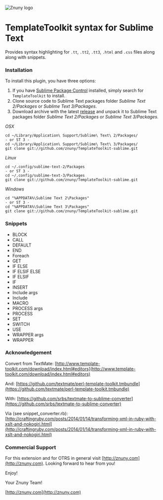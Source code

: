 ![Znuny logo](http://znuny.com/assets/logo_small.png)

# TemplateToolkit syntax for Sublime Text

Provides syntax highlighting for `.tt`, `.tt2`, `.tt3`, `.html` and `.css`  files along along with snippets.

### Installation

To install this plugin, you have three options:

1. If you have [Sublime Package Control](https://packagecontrol.io) installed, simply search for `TemplateToolkit` to install.
2. Clone source code to Sublime Text packages folder *Sublime Text 2/Packages* or *Sublime Text 3/Packages*.
3. Download archive with the latest [release](https://github.com/znuny/TemplateToolkit-sublime/releases) and unpack it to Sublime Text packages folder *Sublime Text 2/Packages* or *Sublime Text 3/Packages*.

*OSX*

    cd ~/Library/Application\ Support/Sublime\ Text\ 2/Packages/
    - or ST 3 -
    cd ~/Library/Application\ Support/Sublime\ Text\ 3/Packages/
    git clone git://github.com/znuny/TemplateToolkit-sublime.git

*Linux*

    cd ~/.config/sublime-text-2/Packages
    - or ST 3 -
    cd ~/.config/sublime-text-3/Packages
    git clone git://github.com/znuny/TemplateToolkit-sublime.git

*Windows*

    cd "%APPDATA%\Sublime Text 2\Packages"
    - or ST 3 -
    cd "%APPDATA%\Sublime Text 3\Packages"
    git clone git://github.com/znuny/TemplateToolkit-sublime.git

### Snippets

* BLOCK
* CALL
* DEFAULT
* END
* Foreach
* GET
* IF ELSE
* IF ELSIF ELSE
* IF ELSIF
* IF
* INSERT
* Include args
* Include
* MACRO
* PROCESS args
* PROCESS
* SET
* SWITCH
* USE
* WRAPPER args
* WRAPPER

### Acknowledgement

Convert from TextMate:
[http://www.template-toolkit.com/download/index.html#editors](http://www.template-toolkit.com/download/index.html#editors)

And:
[https://github.com/textmate/perl-template-toolkit.tmbundle](https://github.com/textmate/perl-template-toolkit.tmbundle)

With:
[https://github.com/srbs/textmate-to-sublime-converter](https://github.com/srbs/textmate-to-sublime-converter)

Via (see snippet_converter.rb):
[http://craftingruby.com/posts/2014/01/14/transforming-xml-in-ruby-with-xslt-and-nokogiri.html](http://craftingruby.com/posts/2014/01/14/transforming-xml-in-ruby-with-xslt-and-nokogiri.html)

### Commercial Support

For this extension and for OTRS in general visit [http://znuny.com](http://znuny.com). Looking forward to hear from you!

Enjoy!

 Your Znuny Team!

 [http://znuny.com](http://znuny.com)

